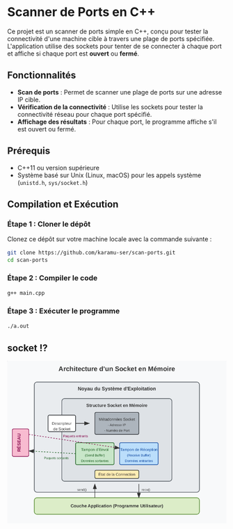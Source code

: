 # Scanner de Ports en C++

Ce projet est un scanner de ports simple en C++, conçu pour tester la connectivité d'une machine cible à travers une plage de ports spécifiée. L'application utilise des sockets pour tenter de se connecter à chaque port et affiche si chaque port est **ouvert** ou **fermé**.

## Fonctionnalités
- **Scan de ports** : Permet de scanner une plage de ports sur une adresse IP cible.
- **Vérification de la connectivité** : Utilise les sockets pour tester la connectivité réseau pour chaque port spécifié.
- **Affichage des résultats** : Pour chaque port, le programme affiche s'il est ouvert ou fermé.

## Prérequis
- C++11 ou version supérieure
- Système basé sur Unix (Linux, macOS) pour les appels système (`unistd.h`, `sys/socket.h`)

## Compilation et Exécution

### Étape 1 : Cloner le dépôt
Clonez ce dépôt sur votre machine locale avec la commande suivante :

```bash
git clone https://github.com/karamu-ser/scan-ports.git
cd scan-ports
```
### Étape 2 : Compiler le code
```bash
g++ main.cpp
```
### Étape 3 : Exécuter le programme
```bash
./a.out
```

## socket !?
![socket](socket.png)
